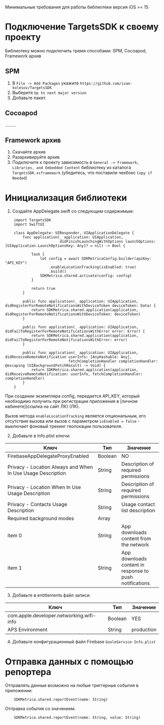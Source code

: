 Минимальные требования для работы библиотеки версия iOS >= 15

# Подключение TargetsSDK к своему проекту

Библиотеку можно подключить тремя способами: SPM, Cocoapod, Framework архив

## SPM
1. В `File -> Add Packages` укажите `https://github.com/ivan-kolesov/TargetsSDK`
2. Выберите `Up to next major version`
3. Добавьте пакет.

## Cocoapod
.........

## Framework архив
1. Скачайте архив
2. Разархивируйте архив
3. Подключите к проекту зависимость в `General -> Framework, Libraries, and Embedded Content` библиотеку из каталога `TargetsSDK.xcframework` (убедитесь, что поставили чекбокс `Copy if Needed`)

# Инициализация библиотеки
1. Создайте AppDelegate.swift со следующим содержимым:
```
    import TargetsSDK
    import SwiftUI

    class AppDelegate: UIResponder, UIApplicationDelegate {
        func application(_ application: UIApplication,
                         didFinishLaunchingWithOptions launchOptions: [UIApplication.LaunchOptionsKey: Any]? = nil) -> Bool {
    
            Task {
                let config = await SDKMetricaConfig.builder(apiKey: "API_KEY")
                    .enableLocationTracking(isEnabled: true)
                    .build()
                SDKMetrica.shared.activate(config: config)
            }
            
            return true
        }
        
        public func application(_ application: UIApplication, didRegisterForRemoteNotificationsWithDeviceToken deviceToken: Data) {
            return SDKMetrica.shared.application(application, didRegisterForRemoteNotificationsWithDeviceToken: deviceToken)
        }
    
        public func application(_ application: UIApplication, didFailToRegisterForRemoteNotificationsWithError error: Error) {
            return SDKMetrica.shared.application(application, didFailToRegisterForRemoteNotificationsWithError: error)
        }
    
        public func application(_ application: UIApplication, didReceiveRemoteNotification userInfo: [AnyHashable: Any],
                             fetchCompletionHandler completionHandler: @escaping (UIBackgroundFetchResult) -> Void) {
            return SDKMetrica.shared.application(application, didReceiveRemoteNotification: userInfo, fetchCompletionHandler: completionHandler)
        }
    }
```
При создании экземпляра config, передается API_KEY, который необходимо получить при регистрации приложения в [личном кабинете](ссылка на сайт ЛК) (ЛК).

Вызов метода `enableLocationTracking` является опциональным, его отсутствие вызова или вызов с параметром `isEnabled = false` - выключает фоновый трекинг геолокации пользователя.


2. Добавьте в Info.plist ключи:

| Ключ                                                        | Тип     |Значение|
|-------------------------------------------------------------|---------|------------------------------------|
| FirebaseAppDelegateProxyEnabled                             | Boolean | NO                                 |
| Privacy - Location Always and When In Use Usage Description | String  | Description of required permissions |
| Privacy - Location When In Use Usage Description            | String  |Description of required permissions|
| Privacy - Contacts Usage Description                        | String  |Usage contact list description|
| Required background modes                                   | Array   |                                     |
| item 0                                                      | String  |App downloads content from the network|
| item 1                                                      | String  |App downloads content in response to push notifications|

3. Добавьте в entitlements файл записи:

|Ключ|Тип|Значение|
|---|---|---|
|com.apple.developer.networking.wifi-info|Boolean|YES|
|APS Environment|String|production|

4. Добавьте конфигурационный файл Firebase `GooleService-Info.plist`

# Отправка данных с помощью репортера

Отправлять данные возможно на любые триггерные события в приложении:
```
    SDKMetrica.shared.reportEvent(name: String)
```
Отправка события со значением:
```
    SDKMetrica.shared.reportEvent(name: String, value: String)
```
